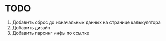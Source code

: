 # TODO

1. Добавить сброс до изначальных данных на странице калькулятора
2. Добавить дизайн
3. Добавить парсинг инфы по ссылке 